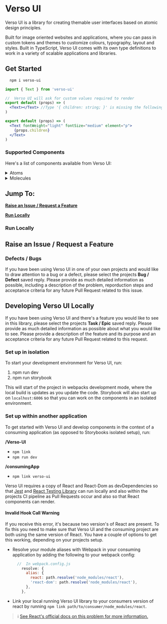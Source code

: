 # Verso UI

Verso UI is a library for creating themable user interfaces based on atomic design principles.

Built for image oriented websites and applications, where you can pass in custom tokens and themes to customize colours, typography, layout and styles. Built in TypeScript, Verso UI comes with its own type definitions to work in a variety of scalable applications and libraries.

## Get Started

```bash
  npm i verso-ui
```

```jsx
import { Text } from 'verso-ui'

//  Verso UI will ask for custom values required to render
export default (props) => (
  <Text></Text> //Type '{ children: string; }' is missing the following properties from type 'TextProps': fontWeight, fontSize, element
)

export default (props) => (
  <Text fontWeight="light" fontSize="medium" element="p">
    {props.children}
  </Text>
)
```

### Supported Components

Here's a list of components available from Verso UI:

<details>
<summary>Atoms</summary>
<br>
<ul>
  <li>PrimaryButton</li>
  <li>SecondaryButton</li>
  <li>TertiaryButton</li>
  <li>TextInput</li>
  <li>TextArea</li>
  <li>Heading</li>
  <li>Text</li>
</ul>
</details>

<details>
<summary>Molecules</summary>
<br>
<ul>
  <li>ContactForm</li>
  <li>Nav</li>
</ul>
</details>

## Jump To:

**[Raise an Issue / Request a Feature](#-Raise-an-issue-/-request-a-feature)**

**[Run Locally](#-Run-Locally)**

### Run Locally

## Raise an Issue / Request a Feature

### Defects / Bugs

If you have been using Verso UI in one of your own projects and would like to draw attention to a bug or a defect, please select the projects **Bug / Defect** saved reply. Please provide as much detailed information as possible, including a description of the problem, reporduction steps and acceptance criteria for any future Pull Request related to this issue.

## Developing Verso UI Locally

If you have been using Verso UI and there's a feature you would like to see in this library, please select the projects **Task / Epic** saved reply. Please provide as much detailed information as possible about what you would like to see. Please provide a description of the feature and its purpose and an acceptance criteria for any future Pull Request related to this request.

### Set up in isolation

To start your development environment for Verso UI, run:

1. npm run dev
2. npm run storybook

This will start of the project in webpacks development mode, where the local build is updates as you update the code. Storybook will also start up on `localhost:6006` so that you can work on the components in an isolated environment.

### Set up within another application

To get started with Verso UI and develop components in the context of a consuming application (as opposed to Storybooks isolated setup), run:

**/Verso-UI**

- `npm link`
- `npm run dev`

**/consumingApp**

- `npm link verso-ui`

Verso UI requires a copy of React and React-Dom as devDependencies so that [Jest](https://jestjs.io/) and [React Testing Library](https://testing-library.com/docs/react-testing-library/intro/) can run locally and also within the projects CI pipeline as Pull Requests occur and also so that React components can render.

#### Invalid Hook Call Warning

If you receive this error, it's because two version's of React are present. To fix this you need to make sure that Verso UI and the consuming project are both using the same version of React. You have a couple of options to get this working, depending on your projects setup.

- Resolve your module aliases with Webpack in your consuming application by adding the following to your webpack config:
  ```js
    //  In webpack.config.js
      resolve: {
        alias: {
          react: path.resolve('node_modules/react'),
          'react-dom': path.resolve('node_modules/react'),
        },
      },
  ```
- Link your local running Verso UI library to your consumers version of react by running `npm link path/to/consumer/node_modules/react`.

> ℹ️ [See React's official docs on this problem for more information.](https://reactjs.org/warnings/invalid-hook-call-warning.html)
